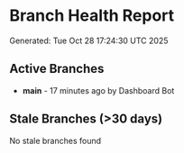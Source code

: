 # Branch Health Report
Generated: Tue Oct 28 17:24:30 UTC 2025

## Active Branches
- **main** - 17 minutes ago by Dashboard Bot

## Stale Branches (>30 days)
No stale branches found
